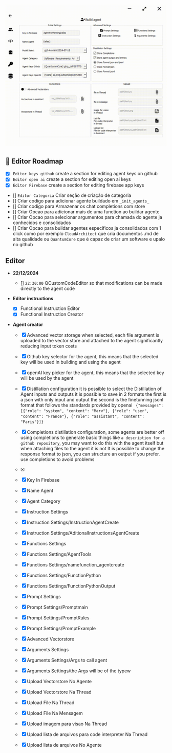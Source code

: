 ![UI](Gifs/1222.gif)
## 📖 Editor Roadmap
- [X] `Editor keys github` create a section for editing agent keys on github
- [X] `Editor open ai` create a section for editing open ai keys
- [X] `Editor Firebase` create a section for editing firebase app keys
- [] `Editor Categoria` Criar seção de criação de categoria
- []  Criar codigo para adicionar agente buildado em `_init_agents_`
- []  Criar codigo para Armazenar os chat completions com store
- []  Criar Opcao para adicionar mais de uma function ao buildar agente
- []  Criar Opcao para selecionar argumentos para chamada do agente ja conhecidos e consolidados
- []  Criar Opcao para buildar agentes especificos ja consolidados com 1 click como por exemplo `CloudArchitect` que cria documentos .md de alta qualidade ou `QuantumCore` que é capaz de criar um software e upalo no github



## **Editor**  
- **22/12/2024**  
  - [] `22:30:00` QCustomCodeEditor so that modifications can be made directly to the agent code


- **Editor instructions**  
  - [X] Functional Instruction Editor 
  - [X] Functional Instruction Creator 

- **Agent creator**  
  - [X] Advanced vector storage when selected, each file argument is uploaded to the vector store and attached to the agent significantly reducing input token costs
  - [X] Github key selector for the agent, this means that the selected key will be used in building and using the agent
  - [X] openAI key picker for the agent, this means that the selected key will be used by the agent
  - [X] Distillation configuration it is possible to select the Distillation of Agent inputs and outputs it is possible to save in 2 formats the first is a json with only input and output the second is the finetunning jsonl format that follows the standards provided by openai ` {"messages": [{"role": "system", "content": "Marv"}, {"role": "user", "content": "France"}, {"role": "assistant", "content": "Paris"}]}`
  - [X] Completions distillation configuration, some agents are better off using completions to generate basic things like `a description for a github repository`, you may want to do this with the agent itself but when attaching files to the agent it is not It is possible to change the response format to json, you can structure an output if you prefer. use completions to avoid problems
  - [X]
  - [X] Key In Firebase
  - [X] Name Agent
  - [X] Agent Category
  - [X] Instruction Settings
  - [X] Instruction Settings/InstructionAgentCreate
  - [X] Instruction Settings/AditionalInstructionsAgentCreate
  - [X] Functions Settings
  - [X] Functions Settings/AgentTools
  - [X] Functions Settings/namefunction_agentcreate
  - [X] Functions Settings/FunctionPython
  - [X] Functions Settings/FunctionPythonOutput
  - [X] Prompt Settings
  - [X] Prompt Settings/Promptmain
  - [X] Prompt Settings/PromptRules
  - [X] Prompt Settings/PromptExample
  - [X] Advanced Vectorstore
  - [X] Arguments Settings
  - [X] Arguments Settings/Args to call agent
  - [X] Arguments Settings/the Args will be of the typew
  - [X] Upload Vectorstore No Agente
  - [X] Upload Vectorstore Na Thread
  - [X] Upload File Na Thread
  - [X] Upload File Na Mensagem
  - [X] Upload imagem para visao Na Thread
  - [X] Upload lista de arquivos para code interpreter Na Thread
  - [X] Upload lista de arquivos No Agente


